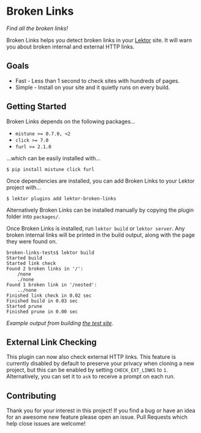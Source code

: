 # Broken Links

*Find all the broken links!*

Broken Links helps you detect broken links in your [Lektor](https://www.getlektor.com/) site. It will warn you about broken internal and external HTTP links.

## Goals

- Fast - Less than 1 second to check sites with hundreds of pages.
- Simple - Install on your site and it quietly runs on every build.

## Getting Started

Broken Links depends on the following packages...
* `mistune >= 0.7.0, <2`
* `click >= 7.0`
* `furl >= 2.1.0`

...which can be easily installed with...

```
$ pip install mistune click furl
```

Once dependencies are installed, you can add Broken Links to your Lektor project with...

```
$ lektor plugins add lektor-broken-links
```

Alternatively Broken Links can be installed manually by copying the plugin folder into `packages/`.

Once Broken Links is installed, run `lektor build` or `lektor server`. Any broken internal links will be printed in the build output, along with the page they were found on.

```
broken-links-tests$ lektor build
Started build
Started link check
Found 2 broken links in '/':
    /none
    ./none
Found 1 broken link in '/nested':
    ../none
Finished link check in 0.02 sec
Finished build in 0.03 sec
Started prune
Finished prune in 0.00 sec
```
*Example output from building [the test site](https://github.com/RotationMatrix/lektor-broken-links-tests).*

## External Link Checking

This plugin can now also check external HTTP links. This feature is currently
disabled by default to preserve your privacy when cloning a new project, but
this can be enabled by setting `CHECK_EXT_LINKS` to `1`. Alternatively, you can
set it to `ask` to receive a prompt on each run.

## Contributing

Thank you for your interest in this project! If you find a bug or have an idea for an awesome new feature please open an issue.
Pull Requests which help close issues are welcome!
